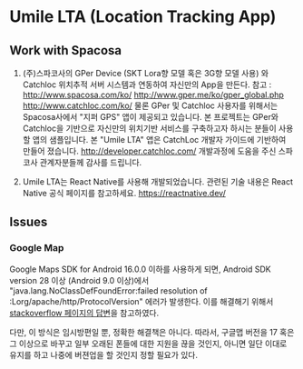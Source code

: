 # Umile LTA (Location Tracking App)

## Work with Spacosa

1. (주)스파코사의 GPer Device (SKT Lora향 모델 혹은 3G향 모델 사용) 와 Catchloc 위치추적 서버 시스템과 연동하여 자신만의 App을 만든다.
   참고 :
   http://www.spacosa.com/ko/
   http://www.gper.me/ko/gper_global.php
   http://www.catchloc.com/ko/
   물론 GPer 및 Catchloc 사용자를 위해서는 Spacosa사에서 "지퍼 GPS" 앱이 제공되고 있습니다.
   본 프로젝트는 GPer와 Catchloc을 기반으로 자신만의 위치기반 서비스를 구축하고자 하시는 분들이 사용할 앱의 샘플입니다.
   본 "Umile LTA" 앱은 CatchLoc 개발자 가이드에 기반하여 만들어 졌습니다. 
   http://developer.catchloc.com/
   개발과정에 도움을 주신 스파코사 관계자분들께 감사를 드립니다.
   
2. Umile LTA는 React Native를 사용해 개발되었습니다.
   관련된 기술 내용은 React Native 공식 페이지를 참고하세요.
  https://reactnative.dev/
  

## Issues

### Google Map

Google Maps SDK for Android 16.0.0 이하를 사용하게 되면, Android SDK version 28 이상 (Android 9.0 이상)에서 "java.lang.NoClassDefFoundError:failed resolution of :Lorg/apache/http/ProtocolVersion" 에러가 발생한다. 이를 해결해기 위해서 [stackoverflow 페이지의 답변](https://stackoverflow.com/questions/50461881/java-lang-noclassdeffounderrorfailed-resolution-of-lorg-apache-http-protocolve)을 참고하였다.

다만, 이 방식은 임시방편일 뿐, 정확한 해결책은 아니다. 따라서, 구글맵 버전을 17 혹은 그 이상으로 바꾸고 일부 오래된 폰들에 대한 지원을 끊을 것인지, 아니면 일단 이대로 유지를 하고 나중에 버젼업을 할 것인지 정할 필요가 있다.
